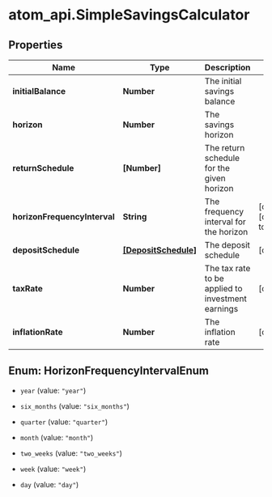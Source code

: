 # atom_api.SimpleSavingsCalculator

## Properties
Name | Type | Description | Notes
------------ | ------------- | ------------- | -------------
**initialBalance** | **Number** | The initial savings balance | 
**horizon** | **Number** | The savings horizon | 
**returnSchedule** | **[Number]** | The return schedule for the given horizon | 
**horizonFrequencyInterval** | **String** | The frequency interval for the horizon | [optional] [default to &#39;year&#39;]
**depositSchedule** | [**[DepositSchedule]**](DepositSchedule.md) | The deposit schedule | [optional] 
**taxRate** | **Number** | The tax rate to be applied to investment earnings | [optional] 
**inflationRate** | **Number** | The inflation rate | [optional] 


<a name="HorizonFrequencyIntervalEnum"></a>
## Enum: HorizonFrequencyIntervalEnum


* `year` (value: `"year"`)

* `six_months` (value: `"six_months"`)

* `quarter` (value: `"quarter"`)

* `month` (value: `"month"`)

* `two_weeks` (value: `"two_weeks"`)

* `week` (value: `"week"`)

* `day` (value: `"day"`)





